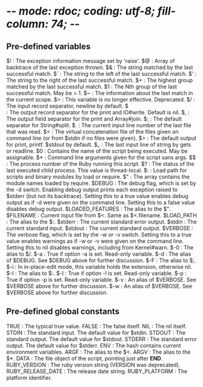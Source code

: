 # -*- mode: rdoc; coding: utf-8; fill-column: 74; -*-

## Pre-defined variables

$!
:   The exception information message set by 'raise'.
$@
:   Array of backtrace of the last exception thrown.
$&
:   The string matched by the last successful match.
$`
:   The string to the left  of the last successful match.
$'
:   The string to the right of the last successful match.
$+
:   The highest group matched by the last successful match.
$1
:   The Nth group of the last successful match. May be > 1.
$~
:   The information about the last match in the current scope.
$=
:   This variable is no longer effective. Deprecated.
$/
:   The input record separator, newline by default.
$\
:   The output record separator for the print and IO#write. Default is nil.
$,
:   The output field separator for the print and Array#join.
$;
:   The default separator for String#split.
$.
:   The current input line number of the last file that was read.
$<
:   The virtual concatenation file of the files given on command line (or from
    $stdin if no files were given).
$>
:   The default output for print, printf. $stdout by default.
$_
:   The last input line of string by gets or readline.
$0
:   Contains the name of the script being executed. May be assignable.
$*
:   Command line arguments given for the script sans args.
$$
:   The process number of the Ruby running this script.
$?
:   The status of the last executed child process.  This value is
    thread-local.
$:
:   Load path for scripts and binary modules by load or require.
$"
:   The array contains the module names loaded by require.
$DEBUG
:   The debug flag, which is set by the -d switch.  Enabling debug output
    prints each exception raised to $stderr (but not its backtrace).  Setting
    this to a true value enables debug output as if -d were given on the
    command line.  Setting this to a false value disables debug output.
$LOADED_FEATURES
:   The alias to the $".
$FILENAME
:   Current input file from $<. Same as $<.filename.
$LOAD_PATH
:   The alias to the $:.
$stderr
:   The current standard error output.
$stdin
:   The current standard input.
$stdout
:   The current standard output.
$VERBOSE
:   The verbose flag, which is set by the -w or -v switch.  Setting this to a
    true value enables warnings as if -w or -v were given on the command line.
     Setting this to nil disables warnings, including from Kernel#warn.
$-0
:   The alias to $/.
$-a
:   True if option -a is set. Read-only variable.
$-d
:   The alias of $DEBUG.  See $DEBUG above for further discussion.
$-F
:   The alias to $;.
$-i
:   In in-place-edit mode, this variable holds the extension, otherwise nil.
$-I
:   The alias to $:.
$-l
:   True if option -l is set. Read-only variable.
$-p
:   True if option -p is set. Read-only variable.
$-v
:   An alias of $VERBOSE.  See $VERBOSE above for further discussion.
$-w
:   An alias of $VERBOSE.  See $VERBOSE above for further discussion.


## Pre-defined global constants

TRUE
:   The typical true value.
FALSE
:   The false itself.
NIL
:   The nil itself.
STDIN
:   The standard input. The default value for $stdin.
STDOUT
:   The standard output. The default value for $stdout.
STDERR
:   The standard error output. The default value for $stderr.
ENV
:   The hash contains current environment variables.
ARGF
:   The alias to the $<.
ARGV
:   The alias to the $*.
DATA
:   The file object of the script, pointing just after __END__.
RUBY_VERSION
:   The ruby version string (VERSION was deprecated).
RUBY_RELEASE_DATE
:   The release date string.
RUBY_PLATFORM
:   The platform identifier.


